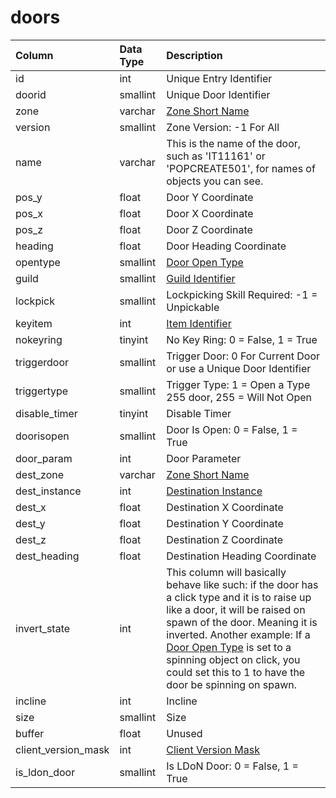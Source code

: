 # doors

| Column | Data Type | Description |
| :--- | :--- | :--- |
| id | int | Unique Entry Identifier |
| doorid | smallint | Unique Door Identifier |
| zone | varchar | [Zone Short Name](../../../../categories/zones/zone-list) |
| version | smallint | Zone Version: -1 For All |
| name | varchar | This is the name of the door, such as 'IT11161' or 'POPCREATE501', for names of objects you can see. |
| pos\_y | float | Door Y Coordinate |
| pos\_x | float | Door X Coordinate |
| pos\_z | float | Door Z Coordinate |
| heading | float | Door Heading Coordinate |
| opentype | smallint | [Door Open Type](../../../../categories/zones/door-open-types) |
| guild | smallint | [Guild Identifier](../../../schema/categories/guilds/guilds.md) |
| lockpick | smallint | Lockpicking Skill Required: -1 = Unpickable |
| keyitem | int | [Item Identifier](../../../schema/categories/items/items.md) |
| nokeyring | tinyint | No Key Ring: 0 = False, 1 = True |
| triggerdoor | smallint | Trigger Door: 0 For Current Door or use a Unique Door Identifier |
| triggertype | smallint | Trigger Type: 1 = Open a Type 255 door, 255 = Will Not Open |
| disable\_timer | tinyint | Disable Timer |
| doorisopen | smallint | Door Is Open: 0 = False, 1 = True |
| door\_param | int | Door Parameter |
| dest\_zone | varchar | [Zone Short Name](../../../../categories/zones/zone-list) |
| dest\_instance | int | [Destination Instance](../../../schema/categories/instances/instance_list.md) |
| dest\_x | float | Destination X Coordinate |
| dest\_y | float | Destination Y Coordinate |
| dest\_z | float | Destination Z Coordinate |
| dest\_heading | float | Destination Heading Coordinate |
| invert\_state | int | This column will basically behave like such: if the door has a click type and it is to raise up like a door, it will be raised on spawn of the door. Meaning it is inverted. Another example: If a [Door Open Type](../../../../categories/zones/door-open-types) is set to a spinning object on click, you could set this to 1 to have the door be spinning on spawn. |
| incline | int | Incline |
| size | smallint | Size |
| buffer | float | Unused |
| client\_version\_mask | int | [Client Version Mask](../../../../categories/player/client-version-bitmasks) |
| is\_ldon\_door | smallint | Is LDoN Door: 0 = False, 1 = True |

